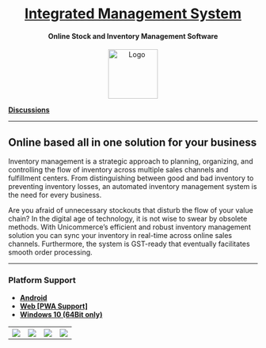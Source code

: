 <a href="https://ims.erratums.com"><h1 align="center">Integrated Management System</h1></a>
<h4 align="center">Online Stock and Inventory Management Software</h4>
<p></p>

<p align="center">
    <a href="https://ims.erratums.com"><img alt="Logo" src="https://raw.githubusercontent.com/wiki/Erratums/ims-support/images/ims-logo.png" width="100"></a>    
</p>

<b><a href="https://github.com/Erratums/ims-support/discussions">Discussions</a></b>

---    

## Online based all in one solution for your business 
Inventory management is a strategic approach to planning, organizing, and controlling the flow of inventory across multiple sales channels and fulfillment centers. From distinguishing between good and bad inventory to preventing inventory losses, an automated inventory management system is the need for every business.      

Are you afraid of unnecessary stockouts that disturb the flow of your value chain? In the digital age of technology, it is not wise to swear by obsolete methods. With Unicommerce’s efficient and robust inventory management solution you can sync your inventory in real-time across online sales channels. Furthermore, the system is GST-ready that eventually facilitates smooth order processing. 

---

### **Platform Support**
- **[Android](https://play.google.com/store/apps/details?id=com.es.ims.main)**
- **[Web [PWA Support]](https://ims.esapps.in)** 
- **[Windows 10 (64Bit only)](https://ims.esapps.in/about/#footer)**

<table>
    <tr>
        <th>
            <a href="https://raw.githubusercontent.com/wiki/Erratums/ims-support/images/ims-wall-1.jpg"><img src="https://raw.githubusercontent.com/wiki/Erratums/ims-support/images/ims-wall-1.jpg"></a>
        </th>
        <th>
            <a href="https://raw.githubusercontent.com/wiki/Erratums/ims-support/images/ims-login.png"><img src="https://raw.githubusercontent.com/wiki/Erratums/ims-support/images/ims-login.png"></a>
        </th>
        <th>
            <a href="https://raw.githubusercontent.com/wiki/Erratums/ims-support/images/ims-home-page.png"><img src="https://raw.githubusercontent.com/wiki/Erratums/ims-support/images/ims-home-page.png"></a>
        </th>
        <th>
            <a href="https://raw.githubusercontent.com/wiki/Erratums/ims-support/images/ims-user-group.png"><img src="https://raw.githubusercontent.com/wiki/Erratums/ims-support/images/ims-user-group.png"></a>
        </th>
    </tr>
</table>
